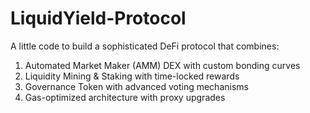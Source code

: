 # LiquidYield-Protocol
A little code to build a sophisticated DeFi protocol that combines:
 1. Automated Market Maker (AMM) DEX with custom bonding curves
 2. Liquidity Mining &amp; Staking with time-locked rewards
 3. Governance Token with advanced voting mechanisms
 4. Gas-optimized architecture with proxy upgrades
